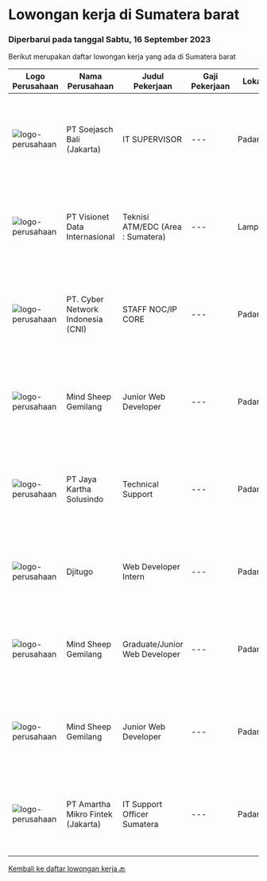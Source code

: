 
  # Lowongan kerja di Sumatera barat

  ### Diperbarui pada tanggal Sabtu, 16 September 2023

  Berikut merupakan daftar lowongan kerja yang ada di Sumatera barat

  |Logo Perusahaan | Nama Perusahaan | Judul Pekerjaan | Gaji Pekerjaan | Lokasi | Deskripsi | Tanggal diunggah | Pranala |
  | -------------- | --------------- | --------------- | --------- | --------- | -------------- | ------- | ----------- |
  |![logo-perusahaan](https://image-service-cdn.seek.com.au/e540bf22c0679a4531814285026857de2a3a0267/ee4dce1061f3f616224767ad58cb2fc751b8d2dc)|PT Soejasch Bali (Jakarta)|IT SUPERVISOR|---|Padang|Kualifikasi :1. S1 Informatika.2. Memahami operating system server.3. Memahami trouble shooting pada hardware,software dan networking.4. Familiar...|Senin, 11 September 2023|https://www.jobstreet.co.id/id/job/it-supervisor-1036914759?token=0~7f497172-e6ad-4b7d-bafd-029cef6e36fd&sectionRank=1&jobId=jobstreet-id-job-1036914759|
|![logo-perusahaan](https://image-service-cdn.seek.com.au/84d23b3586ee4efd70ea62878095fcc6b1639e33/ee4dce1061f3f616224767ad58cb2fc751b8d2dc)|PT Visionet Data Internasional|Teknisi ATM/EDC (Area : Sumatera)|---|Lampung|*) Menangani kebutuhan pelanggan di lokasi pelanggan agar terpenuhi SLA yang telah ditentukan.*) Menganalisa problem/case dengan akurat untuk...|Rabu, 13 September 2023|https://www.jobstreet.co.id/id/job/teknisi-atm-edc-area-%3A-sumatera-4467995?token=0~7f497172-e6ad-4b7d-bafd-029cef6e36fd&sectionRank=2&jobId=jobstreet-id-job-4467995|
|![logo-perusahaan](https://i.ibb.co/sqvTCh9/112815900-stock-vector-no-image-available-icon-flat-vector.webp)|PT. Cyber Network Indonesia (CNI)|STAFF NOC/IP CORE|---|Padang|STAFF NOC/IP COREQUALIFICATION:• Pendidikan Minimal D1• Mengerti Dasar jaringan• Memahami configurasi Mikrotik, Cisco, Juniper• Memahami Server (OS...|Rabu, 13 September 2023|https://www.jobstreet.co.id/id/job/staff-noc-ip-core-1036936201?token=0~7f497172-e6ad-4b7d-bafd-029cef6e36fd&sectionRank=3&jobId=jobstreet-id-job-1036936201|
|![logo-perusahaan](https://i.ibb.co/sqvTCh9/112815900-stock-vector-no-image-available-icon-flat-vector.webp)|Mind Sheep Gemilang|Junior Web Developer|---|Padang|WE ARE HIRING!Junior Web DeveloperAre you an exceptional developer? Join our growing teamand be at the forefront of cutting edge AI!Responsibilities:...|Senin, 11 September 2023|https://www.jobstreet.co.id/id/job/junior-web-developer-1036914327?token=0~7f497172-e6ad-4b7d-bafd-029cef6e36fd&sectionRank=4&jobId=jobstreet-id-job-1036914327|
|![logo-perusahaan](https://image-service-cdn.seek.com.au/295a790b1e507a7e7e1ece863a9cbc400be15412/ee4dce1061f3f616224767ad58cb2fc751b8d2dc)|PT Jaya Kartha Solusindo|Technical Support|---|Padang|Jobdesk: Instalasi jaringan Konfigurasi jaringan Pemeliharaan jaringan Troubleshooting Keamanan jaringan Pemulihan bencana untuk jaringan Upgrade...|Rabu, 30 Agustus 2023|https://www.jobstreet.co.id/id/job/technical-support-1036821793?token=0~7f497172-e6ad-4b7d-bafd-029cef6e36fd&sectionRank=5&jobId=jobstreet-id-job-1036821793|
|![logo-perusahaan](https://i.ibb.co/sqvTCh9/112815900-stock-vector-no-image-available-icon-flat-vector.webp)|Djitugo|Web Developer Intern|---|Padang|Requirements :- Last year student or recent graduate in Computer Sciences, Information Technology or related field - Enthusiastic and willing to learn...|Minggu, 27 Agustus 2023|https://www.jobstreet.co.id/id/job/web-developer-intern-1036787528?token=0~7f497172-e6ad-4b7d-bafd-029cef6e36fd&sectionRank=6&jobId=jobstreet-id-job-1036787528|
|![logo-perusahaan](https://i.ibb.co/sqvTCh9/112815900-stock-vector-no-image-available-icon-flat-vector.webp)|Mind Sheep Gemilang|Graduate/Junior Web Developer|---|Padang|WE ARE HIRING!Web Developer (Junior/Graduate)Are you a highly exceptional individual?Eager to learn in a fast-paced environment?Want to be at the...|Senin, 21 Agustus 2023|https://www.jobstreet.co.id/id/job/graduate-junior-web-developer-1036737734?token=0~7f497172-e6ad-4b7d-bafd-029cef6e36fd&sectionRank=7&jobId=jobstreet-id-job-1036737734|
|![logo-perusahaan](https://i.ibb.co/sqvTCh9/112815900-stock-vector-no-image-available-icon-flat-vector.webp)|Mind Sheep Gemilang|Junior Web Developer|---|Padang|WE ARE HIRING!Junior Web DeveloperAre you an exceptional developer? Join our growing teamand be at the forefront of cutting edge AI!Responsibilities:...|Senin, 21 Agustus 2023|https://www.jobstreet.co.id/id/job/junior-web-developer-1036737531?token=0~7f497172-e6ad-4b7d-bafd-029cef6e36fd&sectionRank=8&jobId=jobstreet-id-job-1036737531|
|![logo-perusahaan](https://image-service-cdn.seek.com.au/e3c8d7ac80f95d86decbfd288bf5381cc379a2f1/ee4dce1061f3f616224767ad58cb2fc751b8d2dc)|PT Amartha Mikro Fintek (Jakarta)|IT Support Officer Sumatera|---|Padang|Installing and configuring computer hardware, software, systems, networks, printers, and scanners Monitoring and maintaining computer systems and...|Minggu, 27 Agustus 2023|https://www.jobstreet.co.id/id/job/it-support-officer-sumatera-1036788060?token=0~7f497172-e6ad-4b7d-bafd-029cef6e36fd&sectionRank=9&jobId=jobstreet-id-job-1036788060|


  [Kembali ke daftar lowongan kerja 🔙](../README.md#daftar-lowongan-kerja)
  